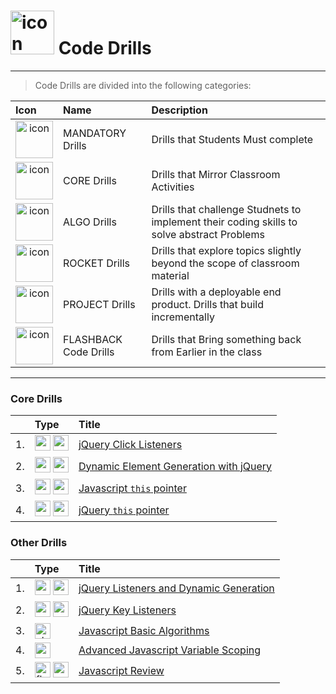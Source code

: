 <h1><img src="../../00-admin-resources/assets/images/brownfield.jpg" alt="icon" width="70"> 
Code Drills</h1>

<hr> 

> Code Drills are divided into the following categories: 

| Icon | Name | Description |
|:--|:--|:--|
| <div style="text-align:center"><img src="../../00-admin-resources/assets/images/mandatory.jpg" alt="icon" width="60"></div>  | MANDATORY Drills  | Drills that Students Must complete |
|  <div style="text-align:center"><img src="../../00-admin-resources/assets/images/core.jpg" alt="icon" width="60"></div> | CORE Drills   | Drills that Mirror Classroom Activities |
|  <div style="text-align:center"><img src="../../00-admin-resources/assets/images/algorithms.jpg" alt="icon" width="60"></div> | ALGO Drills  | Drills that challenge Studnets to implement their coding skills to solve abstract Problems |
| <div style="text-align:center"><img src="../../00-admin-resources/assets/images/rocket.jpg" alt="icon" width="60"></div>  | ROCKET Drills  | Drills that explore topics slightly beyond the scope of classroom material  |
| <div style="text-align:center"><img src="../../00-admin-resources/assets/images/project.jpg" alt="icon" width="60"></div> | PROJECT Drills  | Drills with a deployable end product. Drills that build incrementally |
|  <div style="text-align:center"><img src="../../00-admin-resources/assets/images/flashback.jpg" alt="icon" width="60"></div> | FLASHBACK Code Drills  | Drills that Bring something back from Earlier in the class  |

<hr> 

### Core Drills
|&nbsp;| Type | Title |
|:-- | :-- | :--|
| 1. | <img src="../../00-admin-resources/assets/images/core.jpg" alt="core" width="25"> <img src="../../00-admin-resources/assets/images/mandatory.jpg" alt="mandatory" width="25"> | [jQuery Click Listeners](./01-core-jquery-click-listeners) |
| 2. | <img src="../../00-admin-resources/assets/images/core.jpg" alt="core" width="25"> <img src="../../00-admin-resources/assets/images/mandatory.jpg" alt="mandatory" width="25"> | [Dynamic Element Generation with jQuery](./02-core-jquery-dynamic-generation) |
| 3. | <img src="../../00-admin-resources/assets/images/core.jpg" alt="core" width="25"> <img src="../../00-admin-resources/assets/images/mandatory.jpg" alt="mandatory" width="25"> | [Javascript `this` pointer](./07-core-js-this-pointer) |
| 4. | <img src="../../00-admin-resources/assets/images/core.jpg" alt="core" width="25"> <img src="../../00-admin-resources/assets/images/mandatory.jpg" alt="mandatory" width="25"> | [jQuery `this` pointer](./08-core-jquery-this-pointer) |

### Other Drills
|&nbsp;| Type | Title |
|:-- | :-- | :--|
| 1. | <img src="../../00-admin-resources/assets/images/project.jpg" alt="project" width="25"> <img src="../../00-admin-resources/assets/images/mandatory.jpg" alt="mandatory" width="25"> | [jQuery Listeners and Dynamic Generation](./03-proj-jquery-listeners-and-dynamic-generation) |
| 2. | <img src="../../00-admin-resources/assets/images/project.jpg" alt="project" width="25"> <img src="../../00-admin-resources/assets/images/mandatory.jpg" alt="mandatory" width="25"> | [jQuery Key Listeners](./04-proj-jquery-key-listener) |
| 3. | <img src="../../00-admin-resources/assets/images/algorithms.jpg" alt="algorithms" width="25"> | [Javascript Basic Algorithms](./05-algo-js-basic-algorithms) |
| 4. | <img src="../../00-admin-resources/assets/images/rocket.jpg" alt="rocket" width="25"> | [Advanced Javascript Variable Scoping](./06-rock-js-variable-scope-advanced) |
| 5. | <img src="../../00-admin-resources/assets/images/flashback.jpg" alt="flashback" width="25"> <img src="../../00-admin-resources/assets/images/mandatory.jpg" alt="mandatory" width="25"> | [Javascript Review](./09-flash-js-review) |